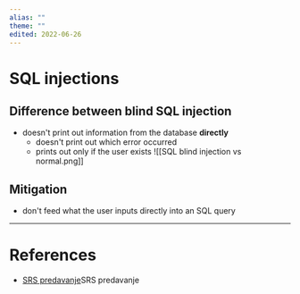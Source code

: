 ```yaml
---
alias: ""
theme: ""
edited: 2022-06-26
---
```

# SQL injections
## Difference between blind SQL injection
- doesn't print out information from the database **directly**
	- doesn't print out which error occurred
	- prints out only if the user exists ![[SQL blind injection vs normal.png]]
## Mitigation
- don't feed what the user inputs directly into an SQL query 
---
# References
- [SRS predavanje](https://youtu.be/2kwz7xZi_tU?t=2129)SRS predavanje